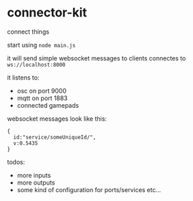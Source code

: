 # connector-kit
connect things

start using `node main.js`

it will send simple websocket messages to clients connectes to `ws://localhost:8000`

it listens to:
- osc on port 9000
- mqtt on port 1883
- connected gamepads

websocket messages look like this:
```
{
  id:"service/someUniqueId/",
  v:0.5435
}
```


todos:
- more inputs
- more outputs
- some kind of configuration for ports/services etc...
